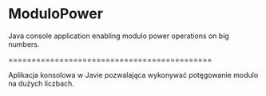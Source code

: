 # ModuloPower

Java console application enabling modulo power operations on big numbers.

============================================

Aplikacja konsolowa w Javie pozwalająca wykonywać potęgowanie modulo na dużych liczbach.
